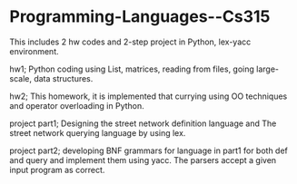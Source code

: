 # Programming-Languages--Cs315

This includes 2 hw codes and 2-step project in Python, lex-yacc environment. 

hw1;
Python coding using List, matrices, reading from files, going large-scale, data structures.

hw2;
This homework, it is implemented that currying using OO techniques and operator overloading
in Python. 

project part1; Designing the street network definition language and The street
network querying language by using lex.

project part2; developing BNF grammars for language in part1 for both def and query and 
implement them using yacc. The parsers accept a given input program as correct. 

